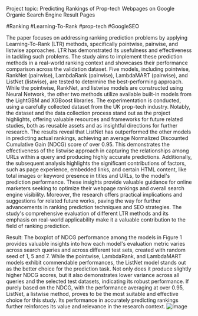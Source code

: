 Project topic: Predicting Rankings of Prop-tech Webpages on Google Organic Search Engine Result Pages

#Ranking #Learning-To-Rank #prop-tech #GoogleSEO

The paper focuses on addressing ranking prediction problems by applying Learning-To-Rank (LTR) methods, specifically pointwise, pairwise, and listwise approaches. LTR has demonstrated its usefulness and effectiveness in
tackling such problems. The study aims to implement these prediction methods in a real-world ranking context and showcases their performance comparison across the validation dataset. Five models, including pointwise,
RankNet (pairwise), LambdaRank (pairwise), LambdaMART (pairwise), and ListNet (listwise), are tested to determine the best-performing approach. While the pointwise, RankNet, and listwise models are constructed
using Neural Network, the other two methods utilize available built-in models from the LightGBM and XGBoost libraries. The experimentation is conducted, using a carefully collected dataset from the UK prop-tech industry. Notably,
the dataset and the data collection process stand out as the project highlights, offering valuable resources and frameworks for future related studies, both as reusable assets and as insightful directions for further research. The results
reveal that ListNet has outperformed the other models in predicting actual rankings, achieving an average Normalized Discounted Cumulative Gain (NDCG) score of over 0.95. This demonstrates the effectiveness of the listwise approach
in capturing the relationships among URLs within a query and producing highly accurate predictions. Additionally, the subsequent analysis highlights the significant contributions of factors, such as page experience, embedded links, and
certain HTML content, like total images or keyword presence in titles and URLs, to the model's prediction performance. These insights provide valuable guidance for online marketers seeking to optimize their webpage rankings and
overall search engine visibility. Moreover, the research offers practical implications and suggestions for related future works, paving the way for further advancements in ranking prediction techniques and SEO strategies. The study's
comprehensive evaluation of different LTR methods and its emphasis on real-world applicability make it a valuable contribution to the field of ranking prediction.

Result:
The boxplot of NDCG performance among the models in Figure 1 provides valuable insights into how each model's evaluation metric varies across search queries and across different test sets, created with random seed of 1, 5 and 7.
While the pointwise, LambdaRank, and LambdaMART models exhibit commendable performances, the ListNet model stands out as the better choice for the prediction task. Not only does it produce slightly higher NDCG scores, but it
also demonstrates lower variance across all queries and the selected test datasets, indicating its robust performance. If purely based on the NDCG, with the performance averaging at over 0.95, ListNet, a listwise method, proves to
be the most suitable and effective choice for this study. Its performance in accurately predicting rankings further reinforces its value and relevance in the research context.
![image](https://github.com/baonvq2/QMUL/assets/110440601/6c513799-56ca-4d93-ad82-44f64a828a20)
